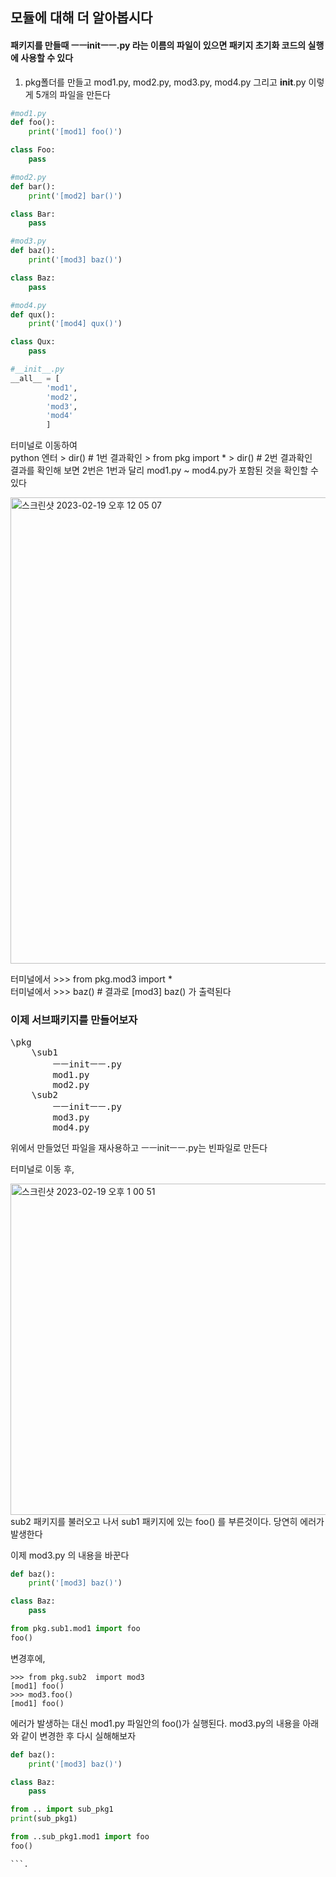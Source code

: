 
## 모듈에 대해 더 알아봅시다
#### 패키지를 만들때 ㅡㅡinitㅡㅡ.py 라는 이름의 파일이 있으면 패키지 초기화 코드의 실행에 사용할 수 있다



1. pkg폴더를 만들고 mod1.py, mod2.py, mod3.py, mod4.py 그리고 __init__.py 이렇게 5개의 파일을 만든다
```python
#mod1.py
def foo():
    print('[mod1] foo()')

class Foo:
    pass
```
```python
#mod2.py
def bar():
    print('[mod2] bar()')

class Bar:
    pass
```
```python
#mod3.py
def baz():
    print('[mod3] baz()')

class Baz:
    pass
```
```python
#mod4.py
def qux():
    print('[mod4] qux()')

class Qux:
    pass
```
```python
#__init__.py
__all__ = [
        'mod1',
        'mod2',
        'mod3',
        'mod4'
        ]

```

터미널로 이동하여  
python 엔터  > dir() # 1번 결과확인  > from pkg import *  >  dir() # 2번 결과확인   
결과를 확인해 보면 2번은 1번과 달리 mod1.py ~ mod4.py가 포함된 것을 확인할 수 있다    

<img width="746" alt="스크린샷 2023-02-19 오후 12 05 07" src="https://user-images.githubusercontent.com/48478079/219910345-887c6de2-5dd3-4528-a595-6824de5b97e4.png">    
 
터미널에서 >>> from pkg.mod3 import *   
터미널에서 >>> baz()   # 결과로 [mod3] baz() 가 출력된다


### 이제 서브패키지를 만들어보자
<pre>
\pkg
    \sub1  
        ㅡㅡinitㅡㅡ.py  
        mod1.py  
        mod2.py  
    \sub2    
        ㅡㅡinitㅡㅡ.py  
        mod3.py  
        mod4.py  
</pre>   

위에서 만들었던 파일을 재사용하고 ㅡㅡinitㅡㅡ.py는 빈파일로 만든다   

터미널로 이동 후,  

<img width="530" alt="스크린샷 2023-02-19 오후 1 00 51" src="https://user-images.githubusercontent.com/48478079/219921434-b9e5dc93-bcbc-4da1-8c52-1b69302344f1.png">   
sub2 패키지를 불러오고 나서 sub1 패키지에 있는 foo() 를 부른것이다. 당연히 에러가 발생한다   

이제 mod3.py 의 내용을 바꾼다
```python
def baz():
    print('[mod3] baz()')

class Baz:
    pass

from pkg.sub1.mod1 import foo
foo()
```   
변경후에, 
```
>>> from pkg.sub2  import mod3
[mod1] foo()
>>> mod3.foo()
[mod1] foo()
```

에러가 발생하는 대신  mod1.py 파일안의  foo()가 실행된다. mod3.py의 내용을 아래와 같이 변경한 후 다시 실해해보자

```python
def baz():
    print('[mod3] baz()')

class Baz:
    pass

from .. import sub_pkg1
print(sub_pkg1)

from ..sub_pkg1.mod1 import foo
foo()

```. 


